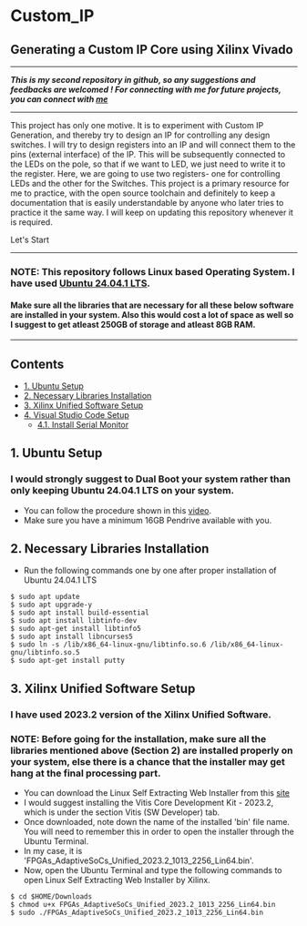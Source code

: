 # Custom_IP
## Generating a Custom IP Core using Xilinx Vivado
---

___This is my second repository in github, so any suggestions and feedbacks are welcomed ! 
For connecting with me for future projects, you can connect with [me](https://www.linkedin.com/in/aswinsilicon/)___


---
This project has only one motive. It is to experiment with Custom IP Generation, and thereby try to design an IP for controlling any design switches. I will try to design registers into an IP and will connect them to the pins (external interface) of the IP. This will be subsequently connected to the LEDs on the pole, so that if we want to LED, we just need to write it to the register. Here, we are going to use two registers- one for controlling LEDs and the other for the Switches. This project is a primary resource for me to practice, with the open source toolchain and definitely to keep a documentation that is easily understandable by anyone who later tries to practice it the same way. I will keep on updating this repository whenever it is required.

Let's Start

---

### NOTE: This repository follows Linux based Operating System. I have used [Ubuntu 24.04.1 LTS](https://ubuntu.com/download/desktop).
#### Make sure all the libraries that are necessary for all these below software are installed in your system. Also this would cost a lot of space as well so I suggest to get atleast 250GB of storage and atleast 8GB RAM.
---

## Contents
- [1. Ubuntu Setup](#1-Ubuntu-Setup)
- [2. Necessary Libraries Installation](#2-Necessary-Libraries-Installation)
- [3. Xilinx Unified Software Setup](#3-Xilinx-Unified-Software-Setup)
- [4. Visual Studio Code Setup](#4-Visual-Studio-Code-Setup)
  - [4.1. Install Serial Monitor](#41-Install-Serial-Monitor)
 
## 1. Ubuntu Setup
### I would strongly suggest to Dual Boot your system rather than only keeping Ubuntu 24.04.1 LTS on your system.
  - You can follow the procedure shown in this [video](https://www.youtube.com/watch?v=XjQGGLa_Dic).
  - Make sure you have a minimum 16GB Pendrive available with you.

## 2. Necessary Libraries Installation
- Run the following commands one by one after proper installation of Ubuntu 24.04.1 LTS
```
$ sudo apt update
$ sudo apt upgrade-y
$ sudo apt install build-essential
$ sudo apt install libtinfo-dev
$ sudo apt-get install libtinfo5
$ sudo apt install libncurses5
$ sudo ln -s /lib/x86_64-linux-gnu/libtinfo.so.6 /lib/x86_64-linux-gnu/libtinfo.so.5
$ sudo apt-get install putty
```
## 3. Xilinx Unified Software Setup
### I have used 2023.2 version of the Xilinx Unified Software.
### NOTE: Before going for the installation, make sure all the libraries mentioned above (Section 2) are installed properly on your system, else there is a chance that the installer may get hang at the final processing part.
- You can download the Linux Self Extracting Web Installer from this [site](https://www.xilinx.com/support/download/index.html/content/xilinx/en/downloadNav/vitis/2023-2.html)
- I would suggest installing the Vitis Core Development Kit - 2023.2, which is under the section Vitis (SW Developer) tab.
- Once downloaded, note down the name of the installed 'bin' file name. You will need to remember this in order to open the installer through the Ubuntu Terminal.
- In my case, it is 'FPGAs_AdaptiveSoCs_Unified_2023.2_1013_2256_Lin64.bin'.
- Now, open the Ubuntu Terminal and type the following commands to open Linux Self Extracting Web Installer by Xilinx.
```
$ cd $HOME/Downloads
$ chmod u+x FPGAs_AdaptiveSoCs_Unified_2023.2_1013_2256_Lin64.bin
$ sudo ./FPGAs_AdaptiveSoCs_Unified_2023.2_1013_2256_Lin64.bin
```

